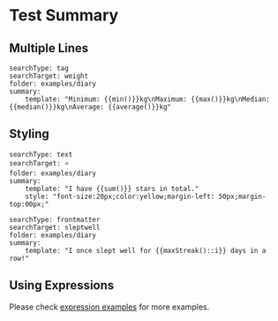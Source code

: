 # Test Summary

## Multiple Lines

``` tracker
searchType: tag
searchTarget: weight
folder: examples/diary
summary:
    template: "Minimum: {{min()}}kg\nMaximum: {{max()}}kg\nMedian: {{median()}}kg\nAverage: {{average()}}kg"
```

## Styling

``` tracker
searchType: text
searchTarget: ⭐
folder: examples/diary
summary:
    template: "I have {{sum()}} stars in total."
    style: "font-size:20px;color:yellow;margin-left: 50px;margin-top:00px;"
```

``` tracker
searchType: frontmatter
searchTarget: sleptwell
folder: examples/diary
summary:
    template: "I once slept well for {{maxStreak()::i}} days in a row!"
```
## Using Expressions

Please check [expression examples](https://github.com/pyrochlore/obsidian-tracker/blob/master/examples/TestExpression.md) for more examples.